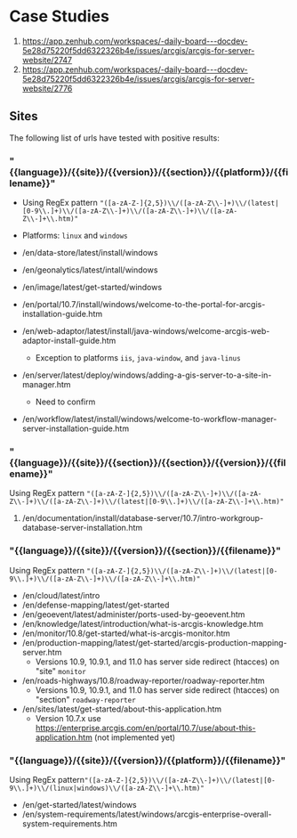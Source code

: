 # Case Studies

1. https://app.zenhub.com/workspaces/-daily-board---docdev-5e28d75220f5dd6322326b4e/issues/arcgis/arcgis-for-server-website/2747
2. https://app.zenhub.com/workspaces/-daily-board---docdev-5e28d75220f5dd6322326b4e/issues/arcgis/arcgis-for-server-website/2776


## Sites
The following list of urls have tested with positive results:

### "{{language}}/{{site}}/{{version}}/{{section}}/{{platform}}/{{filename}}"
* Using RegEx pattern ` "([a-zA-Z-]{2,5})\\/([a-zA-Z\\-]+)\\/(latest|[0-9\\.]+)\\/([a-zA-Z\\-]+)\\/([a-zA-Z\\-]+)\\/([a-zA-Z\\-]+\\.htm)" `
* Platforms: `linux` and `windows`

* /en/data-store/latest/install/windows
* /en/geonalytics/latest/intall/windows
* /en/image/latest/get-started/windows
* /en/portal/10.7/install/windows/welcome-to-the-portal-for-arcgis-installation-guide.htm
* /en/web-adaptor/latest/install/java-windows/welcome-arcgis-web-adaptor-install-guide.htm
   * Exception to platforms `iis`, `java-window`, and `java-linus`
* /en/server/latest/deploy/windows/adding-a-gis-server-to-a-site-in-manager.htm
   * Need to confirm
* /en/workflow/latest/install/windows/welcome-to-workflow-manager-server-installation-guide.htm


### "{{language}}/{{site}}/{{section}}/{{section}}/{{version}}/{{filename}}"
Using RegEx pattern ` "([a-zA-Z-]{2,5})\\/([a-zA-Z\\-]+)\\/([a-zA-Z\\-]+)\\/([a-zA-Z\\-]+)\\/(latest|[0-9\\.]+)\\/([a-zA-Z\\-]+\\.htm)" `
1. /en/documentation/install/database-server/10.7/intro-workgroup-database-server-installation.htm


### "{{language}}/{{site}}/{{version}}/{{section}}/{{filename}}"
Using RegEx pattern ` "([a-zA-Z-]{2,5})\\/([a-zA-Z\\-]+)\\/(latest|[0-9\\.]+)\\/([a-zA-Z\\-]+)\\/([a-zA-Z\\-]+\\.htm)" `
* /en/cloud/latest/intro
* /en/defense-mapping/latest/get-started
* /en/geoevent/latest/administer/ports-used-by-geoevent.htm
* /en/knowledge/latest/introduction/what-is-arcgis-knowledge.htm
* /en/monitor/10.8/get-started/what-is-arcgis-monitor.htm
* /en/production-mapping/latest/get-started/arcgis-production-mapping-server.htm
   * Versions 10.9, 10.9.1, and 11.0 has server side redirect (htacces) on "site" `monitor`
* /en/roads-highways/10.8/roadway-reporter/roadway-reporter.htm
   * Versions 10.9, 10.9.1, and 11.0 has server side redirect (htacces) on "section" `roadway-reporter`
* /en/sites/latest/get-started/about-this-application.htm
   * Version 10.7.x use https://enterprise.arcgis.com/en/portal/10.7/use/about-this-application.htm (not implemented yet)


### "{{language}}/{{site}}/{{version}}/{{platform}}/{{filename}}"
Using RegEx pattern` "([a-zA-Z-]{2,5})\\/([a-zA-Z\\-]+)\\/(latest|[0-9\\.]+)\\/(linux|windows)\\/([a-zA-Z\\-]+\\.htm)" `
* /en/get-started/latest/windows
* /en/system-requirements/latest/windows/arcgis-enterprise-overall-system-requirements.htm